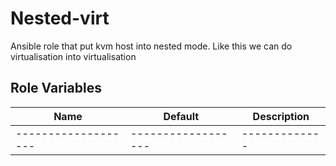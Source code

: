 Nested-virt
=================

Ansible role that put kvm host into nested mode. Like this we can do 
virtualisation into virtualisation

Role Variables
--------------

| Name              | Default          | Description |
|-------------------|------------------|-------------|
|-------------------|------------------|-------------|


